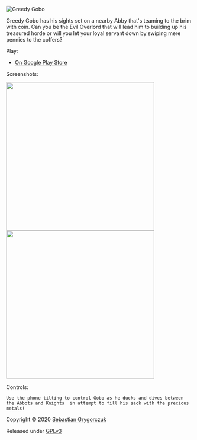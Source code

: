 ![Greedy Gobo](https://img.itch.zone/aW1nLzQwNDM5NzMucG5n/original/NNnjTg.png)

Greedy Gobo has his sights set on a nearby Abby that's teaming to the brim with coin. 
Can you be the Evil Overlord that will lead him to building up his treasured horde or will you let your loyal servant down by swiping mere pennies to the coffers?

Play:

- [On Google Play Store](https://play.google.com/store/apps/details?id=com.orczuk.greedygobo)

Screenshots:

<img src="https://img.itch.zone/aW1hZ2UvNzI3NDI5LzQwMzg5OTYuanBn/347x500/t1BSmq.jpg" width="400">
<img src="https://img.itch.zone/aW1hZ2UvNzI3NDI5LzQwMzg5OTguanBn/347x500/%2FvzTuh.jpg" width="400">


Controls:
```
Use the phone tilting to control Gobo as he ducks and dives between the Abbots and Knights  in attempt to fill his sack with the precious metals! 
```
Copyright © 2020 [Sebastian Grygorczuk](https://orczuk.github.io/)

Released under [GPLv3](gpl-3.0.txt)
